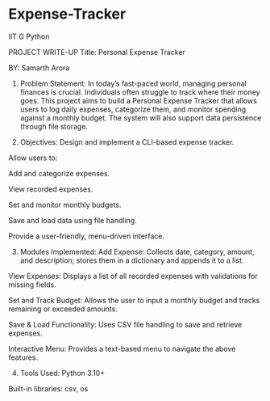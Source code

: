 # Expense-Tracker
IIT G Python

PROJECT WRITE-UP
Title: Personal Expense Tracker

BY: Samarth Arora


1. Problem Statement:
In today’s fast-paced world, managing personal finances is crucial. Individuals often struggle to track where their money goes. This project aims to build a Personal Expense Tracker that allows users to log daily expenses, categorize them, and monitor spending against a monthly budget. The system will also support data persistence through file storage.

2. Objectives:
Design and implement a CLI-based expense tracker.


Allow users to:


Add and categorize expenses.


View recorded expenses.


Set and monitor monthly budgets.


Save and load data using file handling.


Provide a user-friendly, menu-driven interface.



3. Modules Implemented:
Add Expense:
 Collects date, category, amount, and description; stores them in a dictionary and appends it to a list.


View Expenses:
 Displays a list of all recorded expenses with validations for missing fields.


Set and Track Budget:
 Allows the user to input a monthly budget and tracks remaining or exceeded amounts.


Save & Load Functionality:
 Uses CSV file handling to save and retrieve expenses.


Interactive Menu:
 Provides a text-based menu to navigate the above features.



4. Tools Used:
Python 3.10+


Built-in libraries: csv, os

